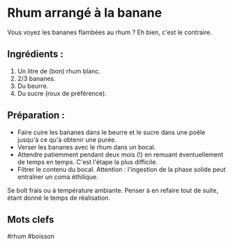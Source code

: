 Rhum arrangé à la banane
========================

Vous voyez les bananes flambées au rhum ? Eh bien, c'est le contraire.

Ingrédients :
-----------

1. Un litre de (bon) rhum blanc.
2. 2/3 bananes.
3. Du beurre.
4. Du sucre (roux de préférence).

Préparation :
-------------

* Faire cuire les bananes dans le beurre et le sucre dans une poêle jusqu'à ce qu'à obtenir une purée.
* Verser les bananes avec le rhum dans un bocal.
* Attendre patiemment pendant deux mois (!) en remuant éventuellement de temps en temps. C'est l'étape la plus difficile.
* Filtrer le contenu du bocal. Attention : l'ingestion de la phase solide peut entraîner un coma éthilique.

Se boît frais ou à température ambiante.
Penser à en refaire tout de suite, étant donné le temps de réalisation.


Mots clefs
----------
#rhum
#boisson
